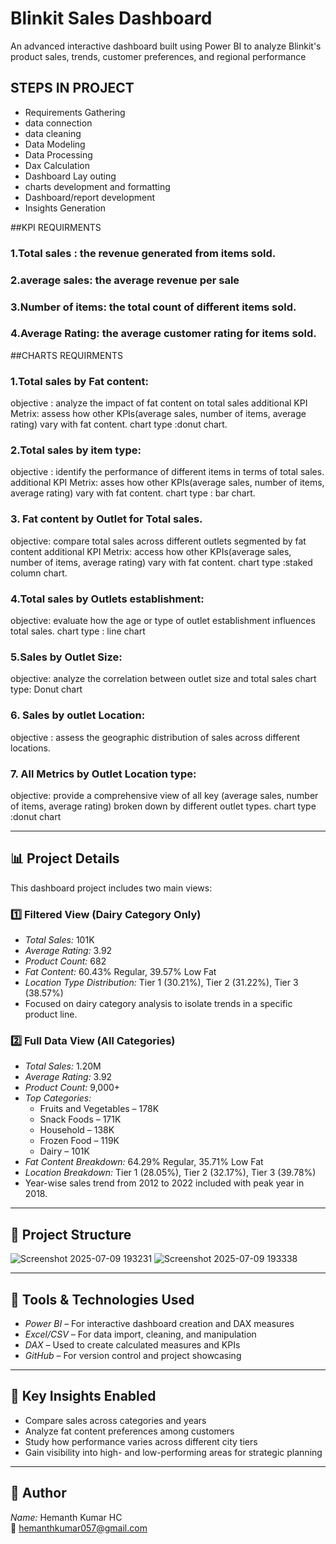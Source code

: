 # Blinkit Sales Dashboard

An advanced interactive dashboard built using Power BI to analyze Blinkit's product sales, trends, customer preferences, and regional performance

## STEPS IN PROJECT
- Requirements Gathering
 - data connection
 - data cleaning
 - Data Modeling
 - Data Processing
 - Dax Calculation
 - Dashboard Lay outing
 - charts development and formatting
 - Dashboard/report development
 - Insights Generation


##KPI REQUIRMENTS
### 1.Total sales : the revenue generated from items sold.
### 2.average sales: the average revenue per sale
### 3.Number of items: the total count of different items sold.
### 4.Average Rating: the average customer rating for items sold.



##CHARTS REQUIRMENTS
### 1.Total sales by Fat content:
 objective : analyze the impact of fat content on total sales
 additional KPI Metrix: assess how other KPIs(average sales, number of items, average rating) vary with 
 fat content.
 chart type :donut chart.

### 2.Total sales by item type:
 objective : identify the performance of different items in terms of total sales.
 additional KPI Metrix: asses how other KPIs(average sales, number of items, average rating) vary with 
 fat content.
 chart type : bar chart.

### 3. Fat content by Outlet for Total sales.
objective: compare total sales across different outlets segmented by fat content
 additional KPI Metrix: access how other KPIs(average sales, number of items, average rating) vary with 
 fat content.
 chart type :staked column chart.

### 4.Total sales by Outlets establishment:
 objective: evaluate how the age or type of outlet establishment influences total sales.
chart type : line chart

### 5.Sales by Outlet Size:
 objective: analyze the correlation between outlet size and total sales
 chart type: Donut chart

### 6. Sales by outlet Location:
  objective : assess the geographic distribution of sales  across different locations.

### 7. All Metrics by Outlet Location type:
  objective:  provide a comprehensive view of all key (average sales, number of items, average rating) 
 broken down by different outlet types.
 chart type :donut chart


---

## 📊 Project Details

This dashboard project includes two main views:

### 1️⃣ Filtered View (Dairy Category Only)
- *Total Sales:* 101K  
- *Average Rating:* 3.92  
- *Product Count:* 682  
- *Fat Content:* 60.43% Regular, 39.57% Low Fat  
- *Location Type Distribution:* Tier 1 (30.21%), Tier 2 (31.22%), Tier 3 (38.57%)  
- Focused on dairy category analysis to isolate trends in a specific product line.

### 2️⃣ Full Data View (All Categories)
- *Total Sales:* 1.20M  
- *Average Rating:* 3.92  
- *Product Count:* 9,000+  
- *Top Categories:*  
  - Fruits and Vegetables – 178K  
  - Snack Foods – 171K  
  - Household – 138K  
  - Frozen Food – 119K  
  - Dairy – 101K  
- *Fat Content Breakdown:* 64.29% Regular, 35.71% Low Fat  
- *Location Breakdown:* Tier 1 (28.05%), Tier 2 (32.17%), Tier 3 (39.78%)  
- Year-wise sales trend from 2012 to 2022 included with peak year in 2018.

---

## 📁 Project Structure
![Screenshot 2025-07-09 193231](https://github.com/user-attachments/assets/c523eb68-5bc6-4ce8-b29d-0001139e88dc)
![Screenshot 2025-07-09 193338](https://github.com/user-attachments/assets/6aa08674-5d88-4ca5-a1cc-4838995b8319)

 ---

## 🧰 Tools & Technologies Used

- *Power BI* – For interactive dashboard creation and DAX measures  
- *Excel/CSV* – For data import, cleaning, and manipulation  
- *DAX* – Used to create calculated measures and KPIs  
- *GitHub* – For version control and project showcasing

---

## 🚀 Key Insights Enabled

- Compare sales across categories and years  
- Analyze fat content preferences among customers  
- Study how performance varies across different city tiers  
- Gain visibility into high- and low-performing areas for strategic planning

---

## 👤 Author

*Name:* Hemanth Kumar HC  
📧 [hemanthkumar057@gmail.com](mailto:hemanthkumar057@gmail.com)

